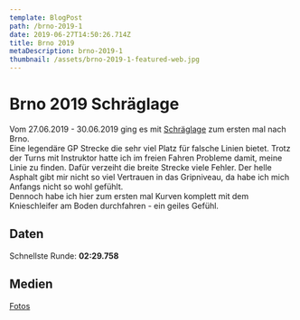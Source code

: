 ```yaml
---
template: BlogPost
path: /brno-2019-1
date: 2019-06-27T14:50:26.714Z
title: Brno 2019
metaDescription: brno-2019-1
thumbnail: /assets/brno-2019-1-featured-web.jpg
---
```

# Brno 2019 Schräglage

Vom 27.06.2019 - 30.06.2019 ging es mit [Schräglage](https://ringtraining.de/) zum ersten mal nach Brno.  
Eine legendäre GP Strecke die sehr viel Platz für falsche Linien bietet. Trotz der Turns mit Instruktor hatte ich im freien Fahren Probleme damit, meine Linie zu finden. Dafür verzeiht die breite Strecke viele Fehler. Der helle Asphalt gibt mir nicht so viel Vertrauen in das Gripniveau, da habe ich mich Anfangs nicht so wohl gefühlt.  
Dennoch habe ich hier zum ersten mal Kurven komplett mit dem Knieschleifer am Boden durchfahren - ein geiles Gefühl.

## Daten
Schnellste Runde: **02:29.758**  

## Medien
[Fotos](https://www.instagram.com/p/BzWLLa5ljjv/?utm_source=ig_web_copy_link)
